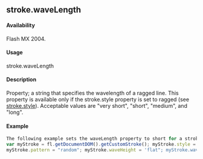 ## stroke.waveLength

#### Availability

Flash MX 2004.

#### Usage

stroke.waveLength

#### Description

Property; a string that specifies the wavelength of a ragged line. This property is available only if the stroke.style property is set to ragged (see [stroke.style](#!wielmic/developers-animatesdk-docs/test/Stroke_object/stroke20.md)). Acceptable values are "very short", "short", "medium", and "long".

#### Example

```javascript
The following example sets the waveLength property to short for a stroke style of ragged:
var myStroke = fl.getDocumentDOM().getCustomStroke(); myStroke.style = "ragged";
myStroke.pattern = "random"; myStroke.waveHeight = 'flat"; myStroke.waveLength = "short"; fl.getDocumentDOM().setCustomStroke(myStroke);

```